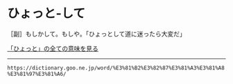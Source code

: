 # ひょっと‐して

［副］もしかして。もしや。「ひょっとして道に迷ったら大変だ」

[「ひょっと」の全ての意味を見る](ひょっと)

---
`https://dictionary.goo.ne.jp/word/%E3%81%B2%E3%82%87%E3%81%A3%E3%81%A8%E3%81%97%E3%81%A6/`